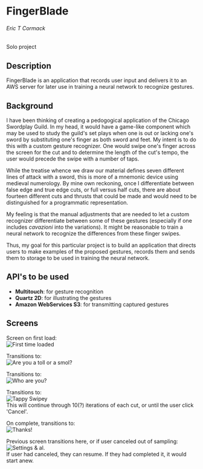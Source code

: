 # FingerBlade
###### Eric T Cormack
Solo project

## Description
FingerBlade is an application that records user input and delivers it to an AWS
server for later use in training a neural network to recognize gestures.

## Background
I have been thinking of creating a pedogogical application of the Chicago
Swordplay Guild. In my head, it would have a game-like component which may be
used to study the guild's set plays when one is out or lacking one's sword by
substituting one's finger as both sword and feet. My intent is to do this with a
custom gesture recognizer. One would swipe one's finger across the screen for
the cut and to determine the length of the cut's tempo, the user would precede
the swipe with a number of taps.

While the treatise whence we draw our material defines seven different lines of
attack with a sword, this is more of a mnemonic device using medieval
numerology. By mine own reckoning, once I differentiate between false edge and
true edge cuts, or full versus half cuts, there are about fourteen different
cuts and thrusts that could be made and would need to be distinguished for a
programmatic representation.

My feeling is that the manual adjustments that are needed to let a custom
recognizer differentiate between some of these gestures (especially if one
includes *cavazioni* into the variations). It might be reasonable to train a
neural network to recognize the differences from these finger swipes.

Thus, my goal for this particular project is to build an application that
directs users to make examples of the proposed gestures, records them and sends
them to storage to be used in training the neural network.

## API's to be used
* **Multitouch**: for gesture recognition
* **Quartz 2D**: for illustrating the gestures
* **Amazon WebServices S3**: for transmitting captured gestures

## Screens
Screen on first load:<br />
![First time loaded](http://i.imgur.com/ZLYLjb3.png)

Transitions to:<br />
![Are you a toll or a smol?](http://imgur.com/1UtVydn.png)

Transitions to:<br />
![Who are you?](http://imgur.com/13axD2O.png)

Transitions to:<br />
![Tappy Swipey](http://imgur.com/RuOq46K.png)<br />
This will continue through 10(?) iterations of each cut, or until the user click
'Cancel'.

On complete, transitions to:<br />
![Thanks!](http://imgur.com/tV4f14v.png)

Previous screen transitions here, or if user canceled out of sampling:<br />
![Settings & al.](http://imgur.com/HCi0YsC.png)<br />
If user had canceled, they can resume. If they had completed it, it would start
anew.
